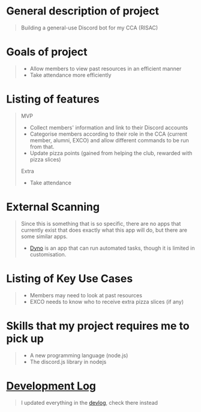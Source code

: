 # General description of project
> Building a general-use Discord bot for my CCA (RISAC)

# Goals of project
> - Allow members to view past resources in an efficient manner
> - Take attendance more efficiently

# Listing of features
> MVP
> - Collect members' information and link to their Discord accounts
> - Categorise members according to their role in the CCA (current member, alumni, EXCO) and allow different commands to be run from that.
> - Update pizza points (gained from helping the club, rewarded with pizza slices)
> 
> Extra
> - Take attendance
# External Scanning
> Since this is something that is so specific, there are no apps that currently exist that does exactly what this app will do, but there are some similar apps.
> 
> - [Dyno](https://dyno.gg) is an app that can run automated tasks, though it is limited in customisation.

# Listing of Key Use Cases
> - Members may need to look at past resources
> - EXCO needs to know who to receive extra pizza slices (if any)

# Skills that my project requires me to pick up
> - A new programming language (node.js)
> - The discord.js library in nodejs

# [Development Log](/devlog.md)
> I updated everything in the [devlog](/devlog.md), check there instead

